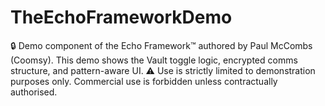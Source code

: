 # TheEchoFrameworkDemo
🔒 Demo component of the Echo Framework™ authored by Paul McCombs (Coomsy).   This demo shows the Vault toggle logic, encrypted comms structure, and pattern-aware UI.   ⚠️ Use is strictly limited to demonstration purposes only. Commercial use is forbidden unless contractually authorised.
